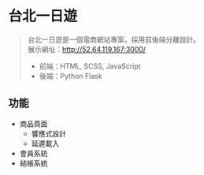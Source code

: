 # 台北一日遊
> 台北一日遊是一個電商網站專案，採用前後端分離設計。  
> 展示網址：http://52.64.119.167:3000/
> + 前端：HTML, SCSS, JavaScript
> + 後端：Python Flask 

## 功能
+ 商品頁面  
  * 響應式設計
  * 延遲載入
+ 會員系統
+ 結帳系統
